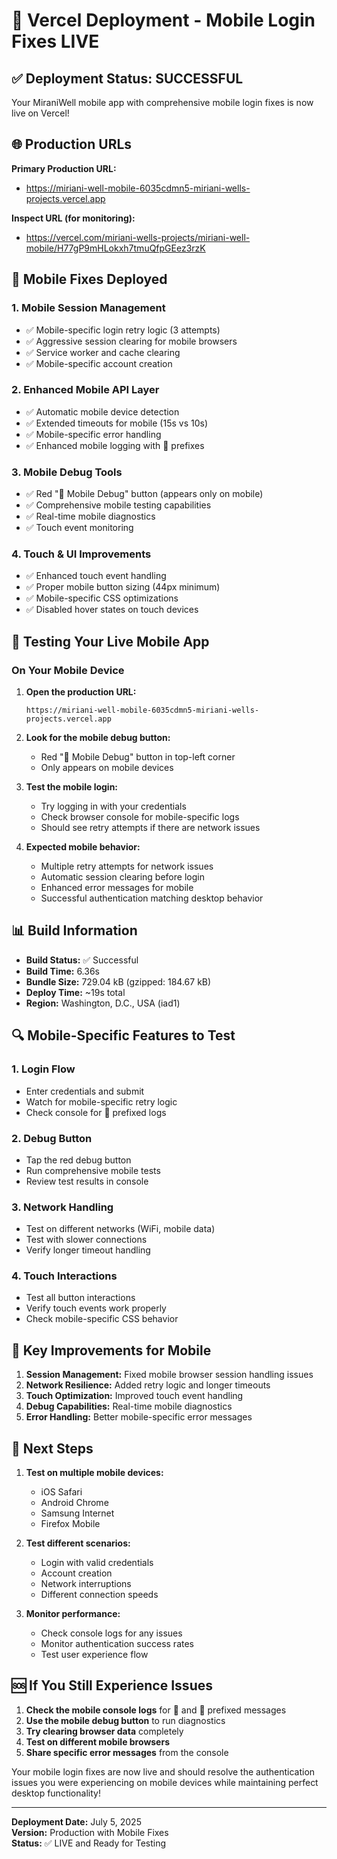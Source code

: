# 🚀 Vercel Deployment - Mobile Login Fixes LIVE

## ✅ Deployment Status: SUCCESSFUL

Your MiraniWell mobile app with comprehensive mobile login fixes is now live on Vercel!

## 🌐 Production URLs

**Primary Production URL:**
- <https://miriani-well-mobile-6035cdmn5-miriani-wells-projects.vercel.app>

**Inspect URL (for monitoring):**
- <https://vercel.com/miriani-wells-projects/miriani-well-mobile/H77gP9mHLokxh7tmuQfpGEez3rzK>

## 📱 Mobile Fixes Deployed

### 1. Mobile Session Management
- ✅ Mobile-specific login retry logic (3 attempts)
- ✅ Aggressive session clearing for mobile browsers
- ✅ Service worker and cache clearing
- ✅ Mobile-specific account creation

### 2. Enhanced Mobile API Layer
- ✅ Automatic mobile device detection
- ✅ Extended timeouts for mobile (15s vs 10s)
- ✅ Mobile-specific error handling
- ✅ Enhanced mobile logging with 📱 prefixes

### 3. Mobile Debug Tools
- ✅ Red "🔧 Mobile Debug" button (appears only on mobile)
- ✅ Comprehensive mobile testing capabilities
- ✅ Real-time mobile diagnostics
- ✅ Touch event monitoring

### 4. Touch & UI Improvements
- ✅ Enhanced touch event handling
- ✅ Proper mobile button sizing (44px minimum)
- ✅ Mobile-specific CSS optimizations
- ✅ Disabled hover states on touch devices

## 🧪 Testing Your Live Mobile App

### On Your Mobile Device

1. **Open the production URL:**
   ```
   https://miriani-well-mobile-6035cdmn5-miriani-wells-projects.vercel.app
   ```

2. **Look for the mobile debug button:**
   - Red "🔧 Mobile Debug" button in top-left corner
   - Only appears on mobile devices

3. **Test the mobile login:**
   - Try logging in with your credentials
   - Check browser console for mobile-specific logs
   - Should see retry attempts if there are network issues

4. **Expected mobile behavior:**
   - Multiple retry attempts for network issues
   - Automatic session clearing before login
   - Enhanced error messages for mobile
   - Successful authentication matching desktop behavior

## 📊 Build Information

- **Build Status:** ✅ Successful
- **Build Time:** 6.36s
- **Bundle Size:** 729.04 kB (gzipped: 184.67 kB)
- **Deploy Time:** ~19s total
- **Region:** Washington, D.C., USA (iad1)

## 🔍 Mobile-Specific Features to Test

### 1. Login Flow
- Enter credentials and submit
- Watch for mobile-specific retry logic
- Check console for 📱 prefixed logs

### 2. Debug Button
- Tap the red debug button
- Run comprehensive mobile tests
- Review test results in console

### 3. Network Handling
- Test on different networks (WiFi, mobile data)
- Test with slower connections
- Verify longer timeout handling

### 4. Touch Interactions
- Test all button interactions
- Verify touch events work properly
- Check mobile-specific CSS behavior

## 🎯 Key Improvements for Mobile

1. **Session Management:** Fixed mobile browser session handling issues
2. **Network Resilience:** Added retry logic and longer timeouts
3. **Touch Optimization:** Improved touch event handling
4. **Debug Capabilities:** Real-time mobile diagnostics
5. **Error Handling:** Better mobile-specific error messages

## 📝 Next Steps

1. **Test on multiple mobile devices:**
   - iOS Safari
   - Android Chrome
   - Samsung Internet
   - Firefox Mobile

2. **Test different scenarios:**
   - Login with valid credentials
   - Account creation
   - Network interruptions
   - Different connection speeds

3. **Monitor performance:**
   - Check console logs for any issues
   - Monitor authentication success rates
   - Test user experience flow

## 🆘 If You Still Experience Issues

1. **Check the mobile console logs** for 📱 and 🔐 prefixed messages
2. **Use the mobile debug button** to run diagnostics
3. **Try clearing browser data** completely
4. **Test on different mobile browsers**
5. **Share specific error messages** from the console

Your mobile login fixes are now live and should resolve the authentication issues you were experiencing on mobile devices while maintaining perfect desktop functionality!

---

**Deployment Date:** July 5, 2025  
**Version:** Production with Mobile Fixes  
**Status:** ✅ LIVE and Ready for Testing
